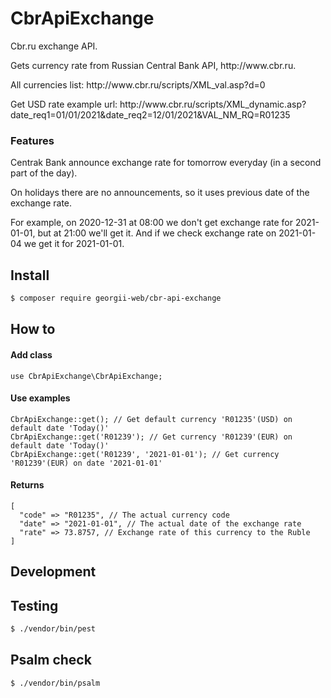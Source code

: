 # CbrApiExchange

<p>Cbr.ru exchange API.</p>
<p>Gets currency rate from Russian Central Bank API, http://www.cbr.ru.</p>

<p>All currencies list: http://www.cbr.ru/scripts/XML_val.asp?d=0</p>
<p>Get USD rate example url: http://www.cbr.ru/scripts/XML_dynamic.asp?date_req1=01/01/2021&date_req2=12/01/2021&VAL_NM_RQ=R01235</p>

### Features
<p>Centrak Bank announce exchange rate for tomorrow everyday (in a second part of the day).</p>
<p>On holidays there are no announcements, so it uses previous date of the exchange rate.</p>
<p>For example, on 2020-12-31 at 08:00 we don't get exchange rate for 2021-01-01, but at 21:00 we'll get it. And if we check exchange rate on 2021-01-04 we get it for 2021-01-01.</p>

## Install
```sh
$ composer require georgii-web/cbr-api-exchange
```

## How to
#### Add class
```
use CbrApiExchange\CbrApiExchange;
```

#### Use examples
```
CbrApiExchange::get(); // Get default currency 'R01235'(USD) on default date 'Today()'
CbrApiExchange::get('R01239'); // Get currency 'R01239'(EUR) on default date 'Today()'
CbrApiExchange::get('R01239', '2021-01-01'); // Get currency 'R01239'(EUR) on date '2021-01-01'
```

#### Returns
```
[
  "code" => "R01235", // The actual currency code
  "date" => "2021-01-01", // The actual date of the exchange rate
  "rate" => 73.8757, // Exchange rate of this currency to the Ruble
]
```

## Development

## Testing
```sh
$ ./vendor/bin/pest
```

## Psalm check
```sh
$ ./vendor/bin/psalm
```
